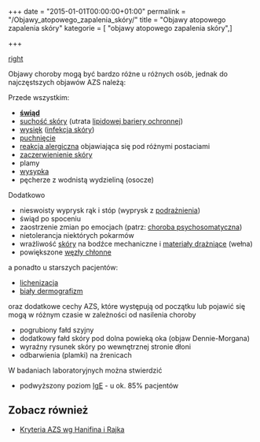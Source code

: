 +++
date = "2015-01-01T00:00:00+01:00"
permalink = "/Objawy_atopowego_zapalenia_skóry/"
title = "Objawy atopowego zapalenia skóry"
kategorie = [ "objawy atopowego zapalenia skóry",]

+++

[right](/Grafika:pecherzyki.png "wikilink")

Objawy choroby mogą być bardzo różne u różnych osób, jednak do najczęstszych objawów AZS należą:

Przede wszystkim:

-   **[świąd](/atopedia/świąd "wikilink")**
-   [suchość skóry](/atopedia/suchość_skóry "wikilink") (utrata [lipidowej bariery ochronnej](/atopedia/Płaszcz_lipidowy "wikilink"))
-   [wysięk](/atopedia/wysięk "wikilink") ([infekcja skóry](/atopedia/infekcja_skóry "wikilink"))
-   [puchnięcie](/atopedia/puchnięcie "wikilink")
-   [reakcja alergiczna](/atopedia/reakcja_alergiczna "wikilink") objawiająca się pod różnymi postaciami
-   [zaczerwienienie skóry](/atopedia/zaczerwienienie_skóry "wikilink")
-   plamy
-   [wysypka](/atopedia/wysypka "wikilink")
-   pęcherze z wodnistą wydzieliną (osocze)

Dodatkowo

-   nieswoisty wyprysk rąk i stóp (wyprysk z [podrażnienia](/atopedia/podrażnienie "wikilink"))
-   świąd po spoceniu
-   zaostrzenie zmian po emocjach (patrz: [choroba psychosomatyczna](/atopedia/choroba_psychosomatyczna "wikilink"))
-   nietolerancja niektórych pokarmów
-   wrażliwość [skóry](/atopedia/skóra "wikilink") na bodźce mechaniczne i [materiały drażniące](/atopedia/Podrażnienie "wikilink") (wełna)
-   powiększone [węzły chłonne](/atopedia/węzły_chłonne "wikilink")

a ponadto u starszych pacjentów:

-   [lichenizacja](/atopedia/lichenizacja "wikilink")
-   [biały dermografizm](/atopedia/biały_dermografizm "wikilink")

oraz dodatkowe cechy AZS, które występują od początku lub pojawić się mogą w różnym czasie w zależności od nasilenia choroby

-   pogrubiony fałd szyjny
-   dodatkowy fałd skóry pod dolna powieką oka (objaw Dennie-Morgana)
-   wyraźny rysunek skóry po wewnętrznej stronie dłoni
-   odbarwienia (plamki) na źrenicach

W badaniach laboratoryjnych można stwierdzić

-   podwyższony poziom [IgE](/atopedia/IgE "wikilink") - u ok. 85% pacjentów

Zobacz również
--------------

-   [Kryteria AZS wg Hanifina i Rajka](/atopedia/Kryteria "wikilink")
